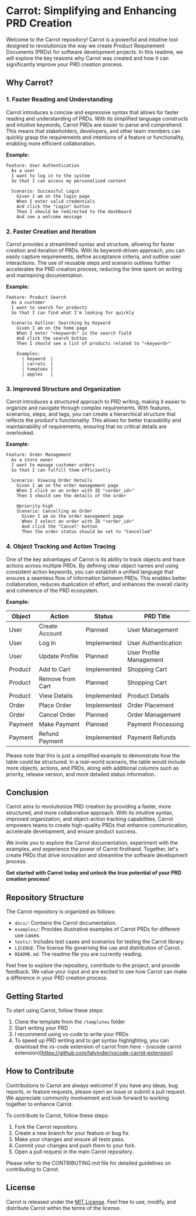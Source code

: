 # Carrot: Simplifying and Enhancing PRD Creation

Welcome to the Carrot repository! Carrot is a powerful and intuitive tool designed to revolutionize the way we create Product Requirement Documents (PRDs) for software development projects. In this readme, we will explore the key reasons why Carrot was created and how it can significantly improve your PRD creation process.

## Why Carrot?

### 1. Faster Reading and Understanding

Carrot introduces a concise and expressive syntax that allows for faster reading and understanding of PRDs. With its simplified language constructs and intuitive keywords, Carrot PRDs are easier to parse and comprehend. This means that stakeholders, developers, and other team members can quickly grasp the requirements and intentions of a feature or functionality, enabling more efficient collaboration.

**Example:**

```gherkin
Feature: User Authentication
  As a user
  I want to log in to the system
  So that I can access my personalized content

  Scenario: Successful Login
    Given I am on the login page
    When I enter valid credentials
    And click the "Login" button
    Then I should be redirected to the dashboard
    And see a welcome message
```

### 2. Faster Creation and Iteration

Carrot provides a streamlined syntax and structure, allowing for faster creation and iteration of PRDs. With its keyword-driven approach, you can easily capture requirements, define acceptance criteria, and outline user interactions. The use of reusable steps and scenario outlines further accelerates the PRD creation process, reducing the time spent on writing and maintaining documentation.

**Example:**

```gherkin
Feature: Product Search
  As a customer
  I want to search for products
  So that I can find what I'm looking for quickly

  Scenario Outline: Searching by Keyword
    Given I am on the home page
    When I enter "<keyword>" in the search field
    And click the search button
    Then I should see a list of products related to "<keyword>"

    Examples:
      | keyword  |
      | carrots  |
      | tomatoes |
      | apples   |
```

### 3. Improved Structure and Organization

Carrot introduces a structured approach to PRD writing, making it easier to organize and navigate through complex requirements. With features, scenarios, steps, and tags, you can create a hierarchical structure that reflects the product's functionality. This allows for better traceability and maintainability of requirements, ensuring that no critical details are overlooked.

**Example:**

```gherkin
Feature: Order Management
  As a store owner
  I want to manage customer orders
  So that I can fulfill them efficiently

  Scenario: Viewing Order Details
    Given I am on the order management page
    When I click on an order with ID "<order_id>"
    Then I should see the details of the order

    @priority-high
    Scenario: Cancelling an Order
      Given I am on the order management page
      When I select an order with ID "<order_id>"
      And click the "Cancel" button
      Then the order status should be set to "Cancelled"
```

### 4. Object Tracking and Action Tracing

One of the key advantages of Carrot is its ability to track objects and trace actions across multiple PRDs. By defining clear object names and using consistent action keywords, you can establish a unified language that ensures a seamless flow of information between PRDs. This enables better collaboration, reduces duplication of effort, and enhances the overall clarity and coherence of the PRD ecosystem.

**Example:**

| Object          | Action             | Status   | PRD Title                         |
|-----------------|--------------------|----------|-----------------------------------|
| User            | Create Account     | Planned  | User Management                   |
| User            | Log In             | Implemented | User Authentication            |
| User            | Update Profile     | Planned  | User Profile Management           |
| Product         | Add to Cart        | Implemented | Shopping Cart                  |
| Product         | Remove from Cart   | Planned  | Shopping Cart                      |
| Product         | View Details       | Implemented | Product Details                  |
| Order           | Place Order        | Implemented | Order Placement                 |
| Order           | Cancel Order       | Planned  | Order Management                  |
| Payment         | Make Payment       | Planned  | Payment Processing                |
| Payment         | Refund Payment     | Implemented | Payment Refunds                 |

Please note that this is just a simplified example to demonstrate how the table could be structured. In a real-world scenario, the table would include more objects, actions, and PRDs, along with additional columns such as priority, release version, and more detailed status information.

## Conclusion

Carrot aims to revolutionize PRD creation by providing a faster, more structured, and more collaborative approach. With its intuitive syntax, improved organization, and object-action tracking capabilities, Carrot empowers teams to create high-quality PRDs that enhance communication, accelerate development, and ensure product success.

We invite you to explore the Carrot documentation, experiment with the examples, and experience the power of Carrot firsthand. Together, let's create PRDs that drive innovation and streamline the software development process.

**Get started with Carrot today and unlock the true potential of your PRD creation process!**

## Repository Structure

The Carrot repository is organized as follows:

- `docs/`: Contains the Carrot documentation.
- `examples/`: Provides illustrative examples of Carrot PRDs for different use cases.
- `tests/`: Includes test cases and scenarios for testing the Carrot library.
- `LICENSE`: The license file governing the use and distribution of Carrot.
- `README.md`: The readme file you are currently reading.

Feel free to explore the repository, contribute to the project, and provide feedback. We value your input and are excited to see how Carrot can make a difference in your PRD creation process.

## Getting Started

To start using Carrot, follow these steps:

1. Clone the template from the `/templates` folder
2. Start writing your PRD
3. I recommend using vs-code to write your PRDs
4. To speed up PRD writing and to get syntax highlighting, you can download the vs-code extension of carrot from here - (vscode carrot extension)[https://github.com/talvinder/vscode-carrot-extension]


## How to Contribute

Contributions to Carrot are always welcome! If you have any ideas, bug reports, or feature requests, please open an issue or submit a pull request. We appreciate community involvement and look forward to working together to enhance Carrot.

To contribute to Carrot, follow these steps:

1. Fork the Carrot repository.
2. Create a new branch for your feature or bug fix.
3. Make your changes and ensure all tests pass.
4. Commit your changes and push them to your fork.
5. Open a pull request in the main Carrot repository.

Please refer to the CONTRIBUTING.md file for detailed guidelines on contributing to Carrot.

## License

Carrot is released under the [MIT License](LICENSE). Feel free to use, modify, and distribute Carrot within the terms of the license.


